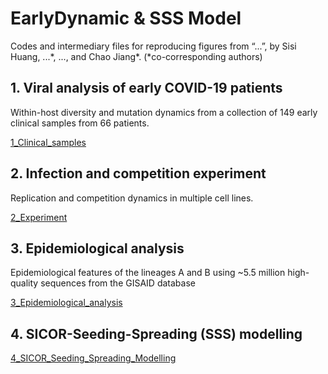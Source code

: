 # EarlyDynamic & SSS Model
Codes and intermediary files for reproducing figures from “...”, by Sisi Huang, ...\*, ..., and Chao Jiang\*. (*co-corresponding authors)

## 1. Viral analysis of early COVID-19 patients

Within-host diversity and mutation dynamics from a collection of 149 early clinical samples from 66 patients.

[1_Clinical_samples](./1_Clinical_samples/)

## 2. Infection and competition experiment

Replication and competition dynamics in multiple cell lines. 

[2_Experiment](./2_Experiment/)

## 3. Epidemiological analysis

Epidemiological features of the lineages A and B using ~5.5 million high-quality sequences from the GISAID database

[3_Epidemiological_analysis](./3_Epidemiological_analysis/)

## 4. SICOR-Seeding-Spreading (SSS) modelling

[4_SICOR_Seeding_Spreading_Modelling](./4_SICOR_Seeding_Spreading_Modelling/)

